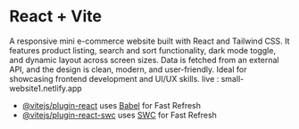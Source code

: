 # React + Vite

A responsive mini e-commerce website built with React and Tailwind CSS. It features product listing, search and sort functionality, dark mode toggle, and dynamic layout across screen sizes. Data is fetched from an external API, and the design is clean, modern, and user-friendly. Ideal for showcasing frontend development and UI/UX skills.
 live : small-website1.netlify.app

- [@vitejs/plugin-react](https://github.com/vitejs/vite-plugin-react/blob/main/packages/plugin-react/README.md) uses [Babel](https://babeljs.io/) for Fast Refresh
- [@vitejs/plugin-react-swc](https://github.com/vitejs/vite-plugin-react-swc) uses [SWC](https://swc.rs/) for Fast Refresh
